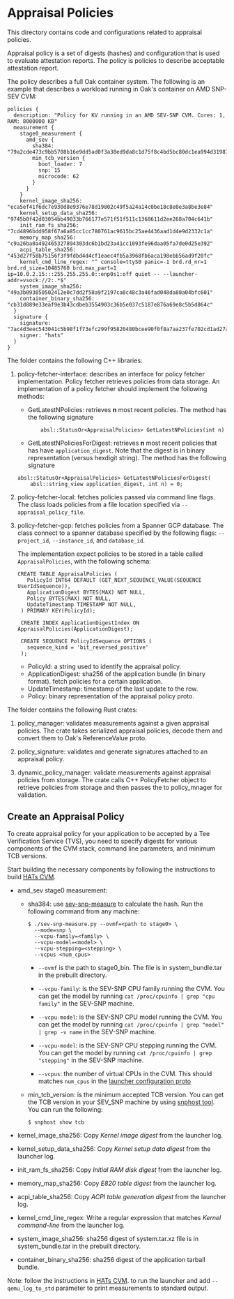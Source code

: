 # Appraisal Policies

This directory contains code and configurations related to appraisal policies.

Appraisal policy is a set of digests (hashes) and configuration that is used to
evaluate attestation reports. The policy is
policies to describe acceptable attestation report.

The policy describes a full Oak container system.
The following is an example that describes a workload running in Oak's container
on AMD SNP-SEV CVM:

```
policies {
  description: "Policy for KV running in an AMD SEV-SNP CVM. Cores: 1, RAM: 8000000 KB"
  measurement {
    stage0_measurement {
      amd_sev {
        sha384: "79a2cde473c9bb5708b16e9dd5ad0f3a38ed9da8c1d75f8c4bd5bc80dc1ea994d31987dab22e7feb910945e038e006a4"
        min_tcb_version {
          boot_loader: 7
          snp: 15
          microcode: 62
        }
      }
    }
    kernel_image_sha256: "eca5ef41f6dc7e930d8e9376e78d19802c49f5a24a14c0be18c8e0e3a8be3e84"
    kernel_setup_data_sha256: "9745b0f42d03054bb49033b766177e571f51f511c1368611d2ee268a704c641b"
    init_ram_fs_sha256: "7cd4896bdd958f67a6a85cc1cc780761ac9615bc25ae4436aad1d4e9d2332c1a"
    memory_map_sha256: "c9a26ba0a492465327894303dc6b1bd23a41cc1093fe96daa05fa7de0d25e392"
    acpi_table_sha256: "453d27f58b75156f3f9fdbd4d4cf1eaec4fb5a3968fb6aca198ebb56ad9f20fc"
    kernel_cmd_line_regex: "^ console=ttyS0 panic=-1 brd.rd_nr=1 brd.rd_size=10485760 brd.max_part=1 ip=10.0.2.15:::255.255.255.0::enp0s1:off quiet -- --launcher-addr=vsock://2:.*$"
    system_image_sha256: "49a3b093050502412e0c7dd2f58a9f2197ca0c48c3a46fad048da80a04bfc601"
    container_binary_sha256: "cb31d889e33eaf9e3b43cdbeb3554903c36b5e037c5187e876a69e8c5b5d864c"
  }
  signature {
    signature: "7ac4d3eec543041c5b98f1f73efc299f95820480bcee90f0f8a7aa237fe702cd1ad27a1614e42682edc3908b54a2f1b03b47bd803eba8f80884417f20eb82537"
    signer: "hats"
  }
}
```

The folder contains the following C++ libraries:

1.  policy-fetcher-interface: describes an interface for policy fetcher
    implementation. Policy fetcher retrieves policies from data storage. An
    implementation of a policy fetcher should implement the following methods:

    *   GetLatestNPolicies: retrieves **n** most recent policies. The method has
        the following signature

        ```
            absl::StatusOr<AppraisalPolicies> GetLatestNPolicies(int n)
        ```

    *   GetLatestNPoliciesForDigest: retrieves **n** most recent policies that
        has have `application_digest`. Note that the digest is in
        binary representation (versus hexdigit string). The method has the
        following signature

    ```
    absl::StatusOr<AppraisalPolicies> GetLatestNPoliciesForDigest(
        absl::string_view application_digest, int n) = 0;
    ```

1.  policy-fetcher-local: fetches policies passed via command line flags. The
    class loads policies from a file location specified via
    `--appraisal_policy_file`.

1.  policy-fetcher-gcp: fetches policies from a Spanner GCP database. The class
    connect to a spanner database specified by the following flags:
    `--project_id`, `--instance_id`, and `database_id`.

    The implementation expect policies to be stored in a table called
    `AppraisalPolicies`, with the following schema:

    ~~~
    CREATE TABLE AppraisalPolicies (
       PolicyId INT64 DEFAULT (GET_NEXT_SEQUENCE_VALUE(SEQUENCE UserIdSequence)),
       ApplicationDigest BYTES(MAX) NOT NULL,
       Policy BYTES(MAX) NOT NULL,
       UpdateTimestamp TIMESTAMP NOT NULL,
     ) PRIMARY KEY(PolicyId);

     CREATE INDEX ApplicationDigestIndex ON AppraisalPolicies(ApplicationDigest);

     CREATE SEQUENCE PolicyIdSequence OPTIONS (
       sequence_kind = 'bit_reversed_positive'
     );
    ~~~

    *   PolicyId: a string used to identify the appraisal policy.
    *   ApplicationDigest: sha256 of the application bundle (in binary format).
        fetch policies for a certain application.
    *   UpdateTimestamp: timestamp of the last update to the row.
    *   Policy: binary representation of the appraisal policy proto.

The folder contains the following Rust crates:

1. policy_manager: validates measurements against a given appraisal policies.
   The crate takes serialized appraisal policies, decode them
   and convert them to Oak's ReferenceValue proto.

1. policy_signature: validates and generate signatures attached to an appraisal
   policy.

1. dynamic_policy_manager: validate measurements against appraisal policies from
   storage. The crate calls C++ PolicyFetcher object to retrieve policies from
   storage and then passes the to policy_mnager for validation.

## Create an Appraisal Policy

To create appraisal policy for your application to be accepted by a Tee
Verification Service (TVS), you need to specify digests for various components
of the CVM stack, command line parameters, and minimum TCB versions.

Start building the necessary components by following the instructions to build
[HATs CVM](../../client/README.md).

*   amd_sev stage0 measurement:

    *   sha384: use [sev-snp-measure](https://github.com/virtee/sev-snp-measure)
        to calculate the hash. Run the following command from any machine:

        ```shell
        $ ./sev-snp-measure.py --ovmf=<path to stage0> \
          --mode=snp \
          --vcpu-family=<family> \
          --vcpu-model=<model> \
          --vcpu-stepping=<stepping> \
          --vcpus <num_cpus>
        ```

        *   `--ovmf` is the path to stage0_bin. The file is in system_bundle.tar
            in the prebuilt directory.

        *   `--vcpu-family`: is the SEV-SNP CPU family running the CVM. You can
            get the model by running `cat /proc/cpuinfo | grep "cpu family"` in
            the SEV-SNP machine.

        *   `--vcpu-model`: is the SEV-SNP CPU model running the CVM. You can
            get the model by running `cat /proc/cpuinfo | grep "model" | grep -v
            name` in the SEV-SNP machine.

        *   `--vcpu-model`: is the SEV-SNP CPU stepping running the CVM. You can
            get the model by running `cat /proc/cpuinfo | grep "stepping"` in
            the SEV-SNP machine.

        *   `--vcpus`: the number of virtual CPUs in the CVM. This should
            matches `num_cpus` in the
            [launcher configuration proto](../../client/proto/launcher_config.proto)

    *   min_tcb_version: is the minimum accepted TCB version. You can get the
        TCB version in your SEV_SNP machine by using
        [snphost tool](https://github.com/virtee/snphost). You can run the
        following:

        ```shell
        $ snphost show tcb
        ```

*   kernel_image_sha256: Copy *Kernel image digest* from the launcher log.

*   kernel_setup_data_sha256: Copy *Kernel setup data digest* from the launcher
    log.

*   init_ram_fs_sha256: Copy *Initial RAM disk digest* from the launcher log.

*   memory_map_sha256: Copy *E820 table digest* from the launcher log.

*   acpi_table_sha256: Copy *ACPI table generation digest* from the launcher
    log.

*   kernel_cmd_line_regex: Write a regular expression that matches *Kernel
    command-line* from the launcher log.

*   system_image_sha256: sha256 digest of system.tar.xz file is in
    system_bundle.tar in the prebuilt directory.

*   container_binary_sha256: sha256 digest of the application tarball bundle.

Note: follow the instructions in [HATs CVM](../../client/README.md).
 to run the launcher and add `--qemu_log_to_std` parameter to print measurements
 to standard output.
